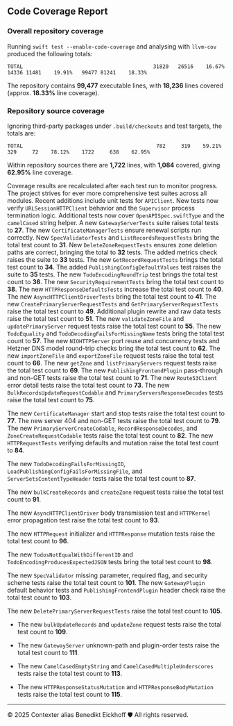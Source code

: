 ## Code Coverage Report

### Overall repository coverage

Running `swift test --enable-code-coverage` and analysing with `llvm-cov` produced the following totals:

```
TOTAL                                          31820   26516    16.67%   14336 11481    19.91%   99477 81241    18.33%
```

The repository contains **99,477** executable lines, with **18,236** lines covered (approx. **18.33%** line coverage).

### Repository source coverage

Ignoring third-party packages under `.build/checkouts` and test targets, the totals are:

```
TOTAL                                           782     319    59.21%     329     72    78.12%    1722     638    62.95%
```

Within repository sources there are **1,722** lines, with **1,084** covered, giving **62.95%** line coverage.

Coverage results are recalculated after each test run to monitor progress. The project strives for ever more comprehensive test suites across all modules. Recent additions include unit tests for ``APIClient``. New tests now verify ``URLSessionHTTPClient`` behavior and the ``Supervisor`` process termination logic.
Additional tests now cover ``OpenAPISpec.swiftType`` and the ``camelCased`` string helper. A new ``GatewayServerTests`` suite raises total tests to **27**.
The new ``CertificateManagerTests`` ensure renewal scripts run correctly.
New ``SpecValidatorTests`` and ``ListRecordsRequestTests`` bring the total test count to **31**.
New ``DeleteZoneRequestTests`` ensures zone deletion paths are correct, bringing the total to **32** tests.
The added metrics check raises the suite to **33** tests.
The new ``GetRecordRequestTests`` brings the total test count to **34**.
The added ``PublishingConfigDefaultValues`` test raises the suite to **35** tests.
The new ``TodoEncodingRoundTrip`` test brings the total test count to **36**.
The new ``SecurityRequirementTests`` bring the total test count to **38**.
The new ``HTTPResponseDefaultsTests`` increase the total test count to **40**.
The new ``AsyncHTTPClientDriverTests`` bring the total test count to **41**.
The new ``CreatePrimaryServerRequestTests`` and ``GetPrimaryServerRequestTests`` raise the total test count to **49**.
Additional plugin rewrite and raw data tests raise the total test count to **51**.
The new ``validateZoneFile`` and ``updatePrimaryServer`` request tests raise the total test count to **55**.
The new ``TodoEquality`` and ``TodoDecodingFailsForMissingName`` tests bring the total test count to **57**.
The new ``NIOHTTPServer`` port reuse and concurrency tests and Hetzner DNS model round-trip checks bring the total test count to **62**.
The new ``importZoneFile`` and ``exportZoneFile`` request tests raise the total test count to **66**.
The new ``getZone`` and ``listPrimaryServers`` request tests raise the total test count to **69**.
The new ``PublishingFrontendPlugin`` pass-through and non-GET tests raise the total test count to **71**.
The new ``Route53Client`` error detail tests raise the total test count to **73**.
The new ``BulkRecordsUpdateRequestCodable`` and ``PrimaryServersResponseDecodes`` tests raise the total test count to **75**.

The new ``CertificateManager`` start and stop tests raise the total test count to **77**.
The new server 404 and non-GET tests raise the total test count to **79**.
The new ``PrimaryServerCreateCodable``, ``RecordResponseDecodes``, and ``ZoneCreateRequestCodable`` tests raise the total test count to **82**.
The new ``HTTPRequestTests`` verifying defaults and mutation raise the total test count to **84**.

The new ``TodoDecodingFailsForMissingID``, ``LoadPublishingConfigFailsForMissingFile``, and ``ServerSetsContentTypeHeader`` tests raise the total test count to **87**.

The new ``bulkCreateRecords`` and ``createZone`` request tests raise the total test count to **91**.

The new ``AsyncHTTPClientDriver`` body transmission test and ``HTTPKernel`` error propagation test raise the total test count to **93**.

The new ``HTTPRequest`` initializer and ``HTTPResponse`` mutation tests raise the total test count to **96**.

The new ``TodosNotEqualWithDifferentID`` and ``TodoEncodingProducesExpectedJSON`` tests bring the total test count to **98**.

The new ``SpecValidator`` missing parameter, required flag, and security scheme tests raise the total test count to **101**.
The new ``GatewayPlugin`` default behavior tests and ``PublishingFrontendPlugin`` header check raise the total test count to **103**.

The new ``DeletePrimaryServerRequestTests`` raise the total test count to **105**.

- The new ``bulkUpdateRecords`` and ``updateZone`` request tests raise the total test count to **109**.
- The new ``GatewayServer`` unknown-path and plugin-order tests raise the total test count to **111**.

- The new ``CamelCasedEmptyString`` and ``CamelCasedMultipleUnderscores`` tests raise the total test count to **113**.

- The new ``HTTPResponseStatusMutation`` and ``HTTPResponseBodyMutation`` tests raise the total test count to **115**.

---
© 2025 Contexter alias Benedikt Eickhoff 🛡️ All rights reserved.
